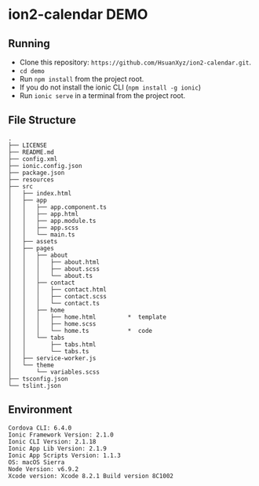 # ion2-calendar DEMO


## Running
* Clone this repository: `https://github.com/HsuanXyz/ion2-calendar.git`.
* `cd demo`
* Run `npm install` from the project root.
* If you do not install the ionic CLI (`npm install -g ionic`)
* Run `ionic serve` in a terminal from the project root.

## File Structure
```
.
├── LICENSE
├── README.md
├── config.xml
├── ionic.config.json
├── package.json
├── resources
├── src
│   ├── index.html
│   ├── app
│   │   ├── app.component.ts
│   │   ├── app.html
│   │   ├── app.module.ts
│   │   ├── app.scss
│   │   └── main.ts
│   ├── assets
│   ├── pages
│   │   ├── about
│   │   │   ├── about.html
│   │   │   ├── about.scss
│   │   │   └── about.ts
│   │   ├── contact
│   │   │   ├── contact.html
│   │   │   ├── contact.scss
│   │   │   └── contact.ts
│   │   ├── home
│   │   │   ├── home.html         *  template
│   │   │   ├── home.scss         
│   │   │   └── home.ts           *  code
│   │   └── tabs
│   │       ├── tabs.html
│   │       └── tabs.ts
│   ├── service-worker.js
│   └── theme
│       └── variables.scss
├── tsconfig.json
└── tslint.json
```
## Environment
```
Cordova CLI: 6.4.0
Ionic Framework Version: 2.1.0
Ionic CLI Version: 2.1.18
Ionic App Lib Version: 2.1.9
Ionic App Scripts Version: 1.1.3
OS: macOS Sierra
Node Version: v6.9.2
Xcode version: Xcode 8.2.1 Build version 8C1002
```

